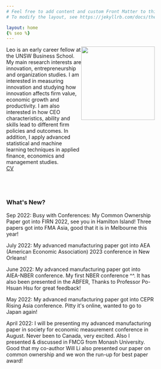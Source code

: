 ```yaml
---
# Feel free to add content and custom Front Matter to this file.
# To modify the layout, see https://jekyllrb.com/docs/themes/#overriding-theme-defaults

layout: home
{% seo %}
---
```


<style type="text/css" media="screen">
* {
  box-sizing: border-box;
}

.row {
  display: flex;
}

.left {
  flex: 70%;
}

.right {
  flex: 30%;
}

</style>

<div class="row">
<div class="left">
Leo is an early career fellow at the UNSW Business School. My main research interests are innovation, entrepreneurship and organization studies. I am interested in measuring innovation and studying how innovation affects firm value, economic growth and productivity. I am also interested in how CEO characteristics, ability and skills lead to different firm policies and outcomes. In addition, I apply advanced statistical and machine learning techniques in applied finance, economics and management studies.
<br/>
<a href="LeoLiu_CV.pdf">CV</a>

<br/>
<br/>
<br/>
<br/>

</div>


<div class="right">
<img src="leo.png" width="200" style="float:right">
</div>
</div>

<h3> What's New?</h3>

<p>Sep 2022: Busy with Conferences: My Common Ownership Paper got into FIRN 2022, see you in Hamilton Island! Three papers got into FMA Asia, good that it is in Melbourne this year!</p>

<p>July 2022: My advanced manufacturing paper got into AEA (American Economic Association) 2023 conference in New Orleans! </p>

<p>June 2022: My advanced manufacturing paper got into AIEA-NBER conference. My first NBER conference ^^. It has also been presented in the ABFER, Thanks to Professor Po-Hsuan Hsu for great feedback!</p>

<p>May 2022:  My advanced manufacturing paper got into CEPR Rising Asia conference. Pitty it's online, wanted to go to Japan again!</p>

<p>April 2022:  I will be presenting my advanced manufacturing paper in society for economic measurement conference in August. Never been to Canada, very excited. Also I presented & discussed in FMCG from Monash University. Good that my co-author Will Li also presented our paper on common ownership and we won the run-up for best paper award!</p>



